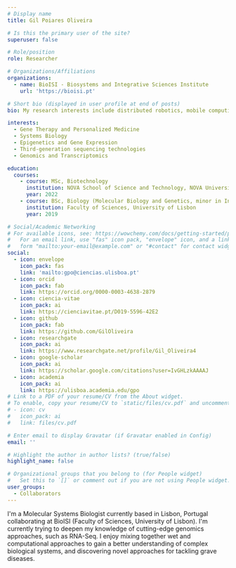 ```yaml
---
# Display name
title: Gil Poiares Oliveira

# Is this the primary user of the site?
superuser: false

# Role/position
role: Researcher

# Organizations/Affiliations
organizations:
  - name: BioISI - Biosystems and Integrative Sciences Institute
    url: 'https://bioisi.pt'

# Short bio (displayed in user profile at end of posts)
bio: My research interests include distributed robotics, mobile computing and programmable matter.

interests:
  - Gene Therapy and Personalized Medicine
  - Systems Biology
  - Epigenetics and Gene Expression
  - Third-generation sequencing technologies
  - Genomics and Transcriptomics

education:
  courses:
    - course: MSc, Biotechnology
      institution: NOVA School of Science and Technology, NOVA University Lisbon
      year: 2022
    - course: BSc, Biology (Molecular Biology and Genetics, minor in Informatics)
      institution: Faculty of Sciences, University of Lisbon
      year: 2019

# Social/Academic Networking
# For available icons, see: https://wowchemy.com/docs/getting-started/page-builder/#icons
#   For an email link, use "fas" icon pack, "envelope" icon, and a link in the
#   form "mailto:your-email@example.com" or "#contact" for contact widget.
social:
  - icon: envelope
    icon_pack: fas
    link: 'mailto:gpo@ciencias.ulisboa.pt'
  - icon: orcid
    icon_pack: fab
    link: https://orcid.org/0000-0003-4638-2879
  - icon: ciencia-vitae
    icon_pack: ai
    link: https://cienciavitae.pt/D019-5596-42E2
  - icon: github
    icon_pack: fab
    link: https://github.com/GilOliveira
  - icon: researchgate
    icon_pack: ai
    link: https://www.researchgate.net/profile/Gil_Oliveira4
  - icon: google-scholar
    icon_pack: ai
    link: https://scholar.google.com/citations?user=IvGHLzkAAAAJ
  - icon: academia
    icon_pack: ai
    link: https://ulisboa.academia.edu/gpo
# Link to a PDF of your resume/CV from the About widget.
# To enable, copy your resume/CV to `static/files/cv.pdf` and uncomment the lines below.
# - icon: cv
#   icon_pack: ai
#   link: files/cv.pdf

# Enter email to display Gravatar (if Gravatar enabled in Config)
email: ''

# Highlight the author in author lists? (true/false)
highlight_name: false

# Organizational groups that you belong to (for People widget)
#   Set this to `[]` or comment out if you are not using People widget.
user_groups:
  - Collaborators
---
```


I'm a Molecular Systems Biologist currently based in Lisbon, Portugal collaborating at BioISI (Faculty of Sciences, University of Lisbon). I'm currently trying to deepen my knowledge of cutting-edge genomics approaches, such as RNA-Seq. I enjoy mixing together wet and computational approaches to gain a better understanding of complex biological systems, and discovering novel approaches for tackling grave diseases.
